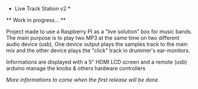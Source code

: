 * Live Track Station v2 *


** Work in progress... **


Project made to use a Raspberry PI as a "live solution" box for music bands.
The main purpose is to play two MP3 at the same time on two different audio device (usb),
One device output plays the samples track to the main mix and the other device plays the "click" track in drummer's ear-monitors.


Informations are displayed with a 5" HDMI LCD screen and a remote (usb) arduino manage the knobs & others hardware controllers


*More informations to come when the first release will be done.*